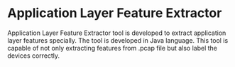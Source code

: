 # Application Layer Feature Extractor
Application Layer Feature Extractor tool is developed to extract application layer features specially. The tool is developed in Java language. This tool is capable of not only extracting features from .pcap file but also label the devices correctly. 

